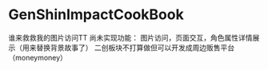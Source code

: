# GenShinImpactCookBook
谁来救救我的图片访问TT
尚未实现功能：
图片访问，页面交互，角色属性详情展示（用来替换背景故事了）
二创板块不打算做但可以开发成周边贩售平台（moneymoney）
